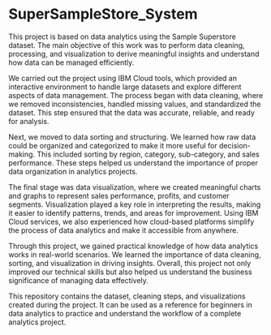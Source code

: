 # SuperSampleStore_System 
This project is based on data analytics using the Sample Superstore dataset. The main objective of this work was to perform data cleaning, processing, and visualization to derive meaningful insights and understand how data can be managed efficiently.

We carried out the project using IBM Cloud tools, which provided an interactive environment to handle large datasets and explore different aspects of data management. The process began with data cleaning, where we removed inconsistencies, handled missing values, and standardized the dataset. This step ensured that the data was accurate, reliable, and ready for analysis.

Next, we moved to data sorting and structuring. We learned how raw data could be organized and categorized to make it more useful for decision-making. This included sorting by region, category, sub-category, and sales performance. These steps helped us understand the importance of proper data organization in analytics projects.

The final stage was data visualization, where we created meaningful charts and graphs to represent sales performance, profits, and customer segments. Visualization played a key role in interpreting the results, making it easier to identify patterns, trends, and areas for improvement. Using IBM Cloud services, we also experienced how cloud-based platforms simplify the process of data analytics and make it accessible from anywhere.

Through this project, we gained practical knowledge of how data analytics works in real-world scenarios. We learned the importance of data cleaning, sorting, and visualization in driving insights. Overall, this project not only improved our technical skills but also helped us understand the business significance of managing data effectively.

This repository contains the dataset, cleaning steps, and visualizations created during the project. It can be used as a reference for beginners in data analytics to practice and understand the workflow of a complete analytics project.
